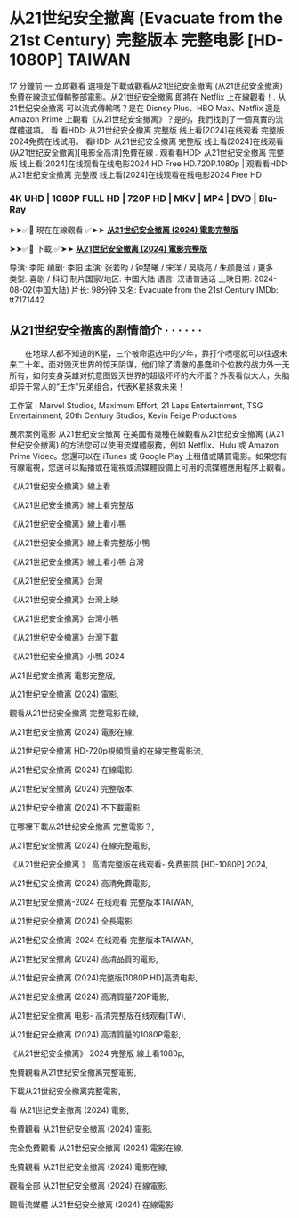 # 从21世纪安全撤离 (Evacuate from the 21st Century) 完整版本 完整电影 [HD-1080P] TAIWAN

17 分鐘前 — 立即觀看 選項是下載或觀看从21世纪安全撤离 (从21世纪安全撤离) 免費在線流式傳輸整部電影。从21世纪安全撤离 即將在 Netflix 上在線觀看！. 从21世纪安全撤离 可以流式傳輸嗎？是在 Disney Plus、HBO Max、Netflix 還是 Amazon Prime 上觀看《从21世纪安全撤离》？是的，我們找到了一個真實的流媒體選項。 看 看HD▷ 从21世纪安全撤离 完整版 线上看[2024]在线观看 完整版2024免费在线试用。 看HD▷ 从21世纪安全撤离 完整版 线上看[2024]在线观看(从21世纪安全撤离)[电影全高清]免費在線 . 观看看HD▷ 从21世纪安全撤离 完整版 线上看[2024]在线观看在线电影2024 HD Free HD.720P.1080p | 观看看HD▷ 从21世纪安全撤离 完整版 线上看[2024]在线观看在线电影2024 Free HD

### 4K UHD | 1080P FULL HD | 720P HD | MKV | MP4 | DVD | Blu-Ray

➤➤✅📱 現在在線觀看 ✅➤➤ **[从21世纪安全撤离 (2024) 電影完整版](https://jasstwatch.com/zh/movie/1242372)**

➤➤✅📱 下載 ✅➤➤ **[从21世纪安全撤离 (2024) 電影完整版](https://jasstwatch.com/zh/movie/1242372)**


导演: 李阳
编剧: 李阳
主演: 张若昀 / 钟楚曦 / 宋洋 / 吴晓亮 / 朱颜曼滋 / 更多...
类型: 喜剧 / 科幻
制片国家/地区: 中国大陆
语言: 汉语普通话
上映日期: 2024-08-02(中国大陆)
片长: 98分钟
又名: Evacuate from the 21st Century
IMDb: tt7171442

## 从21世纪安全撤离的剧情简介 · · · · · ·
　　在地球人都不知道的K星，三个被命运选中的少年，靠打个喷嚏就可以往返未来二十年。面对毁灭世界的惊天阴谋，他们除了清澈的愚蠢和个位数的战力外一无所有，如何变身英雄对抗意图毁灭世界的超级坏坏的大坏蛋？外表看似大人，头脑却异于常人的“王炸”兄弟组合，代表K星拯救未来！

工作室 : Marvel Studios, Maximum Effort, 21 Laps Entertainment, TSG Entertainment, 20th Century Studios, Kevin Feige Productions

展示案例電影 从21世纪安全撤离 在美國有幾種在線觀看从21世纪安全撤离 (从21世纪安全撤离) 的方法您可以使用流媒體服務，例如 Netflix、Hulu 或 Amazon Prime Video。您還可以在 iTunes 或 Google Play 上租借或購買電影。如果您有有線電視，您還可以點播或在電視或流媒體設備上可用的流媒體應用程序上觀看。

《从21世纪安全撤离》線上看

《从21世纪安全撤离》線上看完整版

《从21世纪安全撤离》線上看小鴨

《从21世纪安全撤离》線上看完整版小鴨

《从21世纪安全撤离》線上看小鴨 台灣

《从21世纪安全撤离》台灣

《从21世纪安全撤离》台灣上映

《从21世纪安全撤离》台灣小鴨

《从21世纪安全撤离》台灣下載

《从21世纪安全撤离》小鴨 2024

从21世纪安全撤离 電影完整版,

从21世纪安全撤离 (2024) 電影,

觀看从21世纪安全撤离 完整電影在線,

从21世纪安全撤离 (2024) 電影在線,

从21世纪安全撤离 HD-720p視頻質量的在線完整電影流,

从21世纪安全撤离 (2024) 在線電影,

从21世纪安全撤离 (2024) 完整版本,

从21世纪安全撤离 (2024) 不下載電影,

在哪裡下載从21世纪安全撤离 完整電影？,

从21世纪安全撤离 (2024) 在線完整電影,

《从21世纪安全撤离 》 高清完整版在线观看- 免费影院 [HD-1080P] 2024,

从21世纪安全撤离 (2024) 高清免費電影,

从21世纪安全撤离-2024 在线观看 完整版本TAIWAN,

从21世纪安全撤离 (2024) 全長電影,

从21世纪安全撤离-2024 在线观看 完整版本TAIWAN,

从21世纪安全撤离 (2024) 高清品質的電影,

从21世纪安全撤离 (2024)完整版[1080P.HD]高清电影,

从21世纪安全撤离 (2024) 高清質量720P電影,

从21世纪安全撤离 电影- 高清完整版在线观看(TW),

从21世纪安全撤离 (2024) 高清質量的1080P電影,

《从21世纪安全撤离》 2024 完整版 線上看1080p,

免費觀看从21世纪安全撤离完整電影,

下載从21世纪安全撤离完整電影,

看 从21世纪安全撤离 (2024) 電影,

免費觀看 从21世纪安全撤离 (2024) 電影,

完全免費觀看 从21世纪安全撤离 (2024) 電影在線,

免費觀看 从21世纪安全撤离 (2024) 電影在線,

觀看全部 从21世纪安全撤离 (2024) 在線電影,

觀看流媒體 从21世纪安全撤离 (2024) 在線電影
